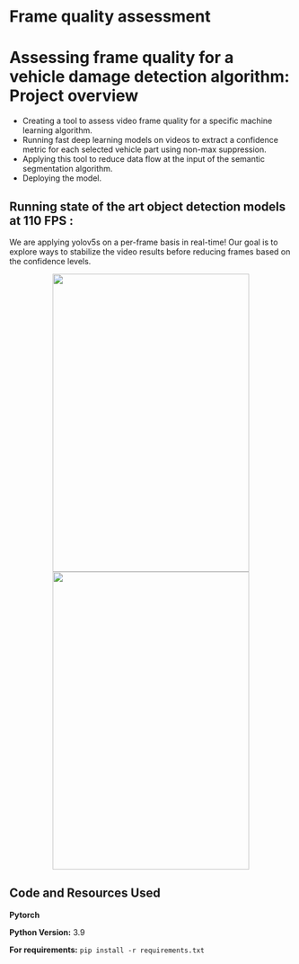 # Frame quality assessment
# Assessing frame quality for a vehicle damage detection algorithm: Project overview 
* Creating a tool to assess video frame quality for a specific machine learning algorithm.
* Running fast deep learning models on videos to extract a confidence metric for each selected vehicle part using non-max suppression.
* Applying this tool to reduce data flow at the input of the semantic segmentation algorithm. 
* Deploying the model.

## Running state of the art object detection models at 110 FPS :
We are applying yolov5s on a per-frame basis in real-time! Our goal is to explore ways to stabilize the video results before reducing frames based on the confidence levels.


<p align="center">
<img src="https://github.com/aymanemoataz/Monk-AI---Data-quality-assessment/blob/master/readme_images/gif2.gif" width="350px" height="530px">

<img src="https://github.com/aymanemoataz/Monk-AI---Data-quality-assessment/blob/master/readme_images/carside_day1.gif" width="350px" height="530px">

</p>


## Code and Resources Used 

**Pytorch**

**Python Version:** 3.9 

**For requirements:**  ```pip install -r requirements.txt```   





